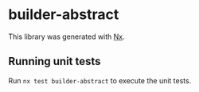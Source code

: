 # builder-abstract

This library was generated with [Nx](https://nx.dev).

## Running unit tests

Run `nx test builder-abstract` to execute the unit tests.
